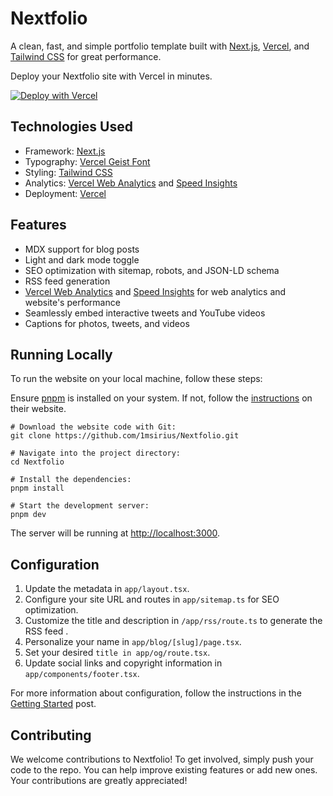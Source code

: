 # Nextfolio

A clean, fast, and simple portfolio template built with [Next.js](https://nextjs.org/), [Vercel](https://vercel.com/), and [Tailwind CSS](https://tailwindcss.com/) for great performance.

Deploy your Nextfolio site with Vercel in minutes.

[![Deploy with Vercel](https://vercel.com/button)](https://vercel.com/new/clone?repository-url=https%3A%2F%2Fgithub.com%2F1msirius%2FNextfolio)

## Technologies Used

- Framework: [Next.js](https://nextjs.org/)
- Typography: [Vercel Geist Font](https://vercel.com/font)
- Styling: [Tailwind CSS](https://tailwindcss.com/)
- Analytics: [Vercel Web Analytics](https://vercel.com/docs/speed-insights) and [Speed Insights](https://vercel.com/docs/speed-insights)
- Deployment: [Vercel](https://vercel.com/)

## Features

- MDX support for blog posts
- Light and dark mode toggle
- SEO optimization with sitemap, robots, and JSON-LD schema
- RSS feed generation
- [Vercel Web Analytics](https://vercel.com/docs/speed-insights) and [Speed Insights](https://vercel.com/docs/speed-insights) for web analytics and website's performance
- Seamlessly embed interactive tweets and YouTube videos
- Captions for photos, tweets, and videos

## Running Locally

To run the website on your local machine, follow these steps:

Ensure [pnpm](https://pnpm.io) is installed on your system. If not, follow the [instructions](https://pnpm.io/installation) on their website.

```
# Download the website code with Git:
git clone https://github.com/1msirius/Nextfolio.git

# Navigate into the project directory:
cd Nextfolio

# Install the dependencies:
pnpm install

# Start the development server:
pnpm dev
```

The server will be running at [http://localhost:3000](http://localhost:3000).

## Configuration

1. Update the metadata in `app/layout.tsx`.
2. Configure your site URL and routes in `app/sitemap.ts` for SEO optimization.
3. Customize the title and description in `/app/rss/route.ts` to generate the RSS feed .
4. Personalize your name in `app/blog/[slug]/page.tsx`.
5. Set your desired `title in app/og/route.tsx`.
6. Update social links and copyright information in `app/components/footer.tsx`.

For more information about configuration, follow the instructions in the [Getting Started](https://nextfolio-template.vercel.app/blog/getting-started#configuration) post.

## Contributing

We welcome contributions to Nextfolio! To get involved, simply push your code to the repo. You can help improve existing features or add new ones. Your contributions are greatly appreciated!
